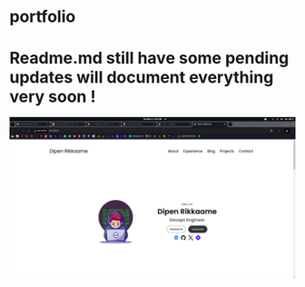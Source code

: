 # portfolio

# Readme.md still have some pending updates will document everything very soon !



![Portfolio](/websitess.png)